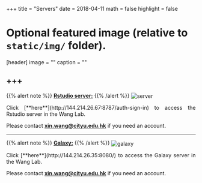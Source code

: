 +++
title = "Servers"
date = 2018-04-11
math = false
highlight = false

# Optional featured image (relative to `static/img/` folder).
[header]
image = ""
caption = ""

+++
---
{{% alert note %}}
[**Rstudio server:**](http://144.214.26.67:8787/auth-sign-in)
{{% /alert %}}
<img src="/img/server/rstudioserver.png" alt="server" align="center">
<p align="justify">Click [**here**](http://144.214.26.67:8787/auth-sign-in) to access the Rstudio server in the Wang Lab. 

Please contact **xin.wang@cityu.edu.hk** if you need an account.

---
{{% alert note %}}
[**Galaxy:**](http://144.214.26.35:8080/)
{{% /alert %}}
<img src="/img/server/galaxy.png" alt="galaxy" align="center">
<p align="justify">Click [**here**](http://144.214.26.35:8080/) to access the Galaxy server in the Wang Lab. 

Please contact **xin.wang@cityu.edu.hk** if you need an account.

